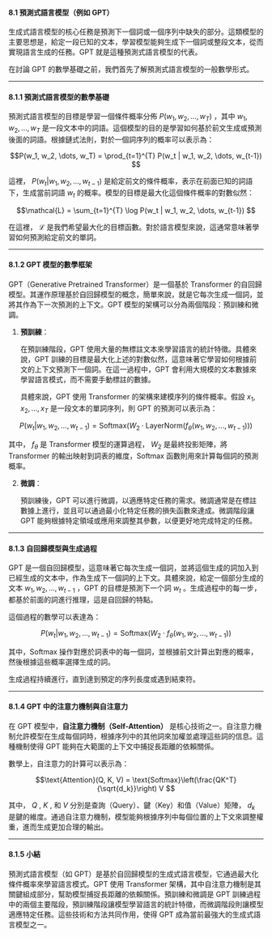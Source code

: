 
#### **8.1 預測式語言模型（例如 GPT）**

生成式語言模型的核心任務是預測下一個詞或一個序列中缺失的部分。這類模型的主要思想是，給定一段已知的文本，學習模型能夠生成下一個詞或整段文本，從而實現語言生成的任務。GPT 就是這種預測式語言模型的代表。

在討論 GPT 的數學基礎之前，我們首先了解預測式語言模型的一般數學形式。

---

#### **8.1.1 預測式語言模型的數學基礎**

預測式語言模型的目標是學習一個條件概率分佈  $P(w_1, w_2, \dots, w_T)$ ，其中  $w_1, w_2, \dots, w_T$  是一段文本中的詞語。這個模型的目的是學習如何基於前文生成或預測後面的詞語。根據鏈式法則，對於一個詞序列的概率可以表示為：


```math
P(w_1, w_2, \dots, w_T) = \prod_{t=1}^{T} P(w_t | w_1, w_2, \dots, w_{t-1})

```

這裡， $P(w_t | w_1, w_2, \dots, w_{t-1})$  是給定前文的條件概率，表示在前面已知的詞語下，生成當前詞語  $w_t$  的概率。模型的目標是最大化這個條件概率的對數似然：


```math
\mathcal{L} = \sum_{t=1}^{T} \log P(w_t | w_1, w_2, \dots, w_{t-1})

```

在這裡， $\mathcal{L}$  是我們希望最大化的目標函數。對於語言模型來說，這通常意味著學習如何預測給定前文的單詞。

---

#### **8.1.2 GPT 模型的數學框架**

GPT（Generative Pretrained Transformer）是一個基於 Transformer 的自回歸模型。其運作原理基於自回歸模型的概念，簡單來說，就是它每次生成一個詞，並將其作為下一次預測的上下文。GPT 模型的架構可以分為兩個階段：預訓練和微調。

1. **預訓練**：
   
   在預訓練階段，GPT 使用大量的無標註文本來學習語言的統計特徵。具體來說，GPT 訓練的目標是最大化上述的對數似然，這意味著它學習如何根據前文的上下文預測下一個詞。在這一過程中，GPT 會利用大規模的文本數據來學習語言模式，而不需要手動標註的數據。

   具體來說，GPT 使用 Transformer 的架構來建模序列的條件概率。假設  $x_1, x_2, \dots, x_T$  是一段文本的單詞序列，則 GPT 的預測可以表示為：


```math
   P(w_t | w_1, w_2, \dots, w_{t-1}) = \text{Softmax}(W_2 \cdot \text{LayerNorm}(f_{\theta}(w_1, w_2, \dots, w_{t-1})))

```

   其中， $f_{\theta}$  是 Transformer 模型的運算過程， $W_2$  是最終投影矩陣，將 Transformer 的輸出映射到詞表的維度，Softmax 函數則用來計算每個詞的預測概率。

2. **微調**：

   預訓練後，GPT 可以進行微調，以適應特定任務的需求。微調通常是在標註數據上進行，並且可以通過最小化特定任務的損失函數來達成。微調階段讓 GPT 能夠根據特定領域或應用來調整其參數，以便更好地完成特定的任務。

---

#### **8.1.3 自回歸模型與生成過程**

GPT 是一個自回歸模型，這意味著它每次生成一個詞，並將這個生成的詞加入到已經生成的文本中，作為生成下一個詞的上下文。具體來說，給定一個部分生成的文本  $w_1, w_2, \dots, w_{t-1}$ ，GPT 的目標是預測下一个詞  $w_t$ 。生成過程中的每一步，都基於前面的詞進行推理，這是自回歸的特點。

這個過程的數學可以表達為：


```math
P(w_t | w_1, w_2, \dots, w_{t-1}) = \text{Softmax}(W_2 \cdot f_{\theta}(w_1, w_2, \dots, w_{t-1}))

```

其中，Softmax 操作對應於詞表中的每一個詞，並根據前文計算出對應的概率，然後根據這些概率選擇生成的詞。

生成過程持續進行，直到達到預定的序列長度或遇到結束符。

---

#### **8.1.4 GPT 中的注意力機制與自注意力**

在 GPT 模型中，**自注意力機制（Self-Attention）** 是核心技術之一。自注意力機制允許模型在生成每個詞時，根據序列中的其他詞來加權並處理這些詞的信息。這種機制使得 GPT 能夠在大範圍的上下文中捕捉長距離的依賴關係。

數學上，自注意力的計算可以表示為：


```math
\text{Attention}(Q, K, V) = \text{Softmax}\left(\frac{QK^T}{\sqrt{d_k}}\right) V

```

其中， $Q$ ,  $K$ , 和  $V$  分別是查詢（Query）、鍵（Key）和值（Value）矩陣， $d_k$  是鍵的維度。通過自注意力機制，模型能夠根據序列中每個位置的上下文來調整權重，進而生成更加合理的輸出。

---

#### **8.1.5 小結**

預測式語言模型（如 GPT）是基於自回歸模型的生成式語言模型，它通過最大化條件概率來學習語言模式。GPT 使用 Transformer 架構，其中自注意力機制是其關鍵組成部分，幫助模型捕捉長距離的依賴關係。預訓練和微調是 GPT 訓練過程中的兩個主要階段，預訓練階段讓模型學習語言的統計特徵，而微調階段則讓模型適應特定任務。這些技術和方法共同作用，使得 GPT 成為當前最強大的生成式語言模型之一。